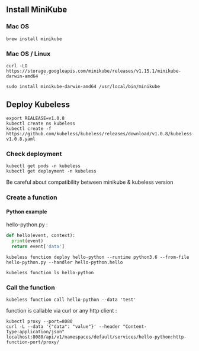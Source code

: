 ## Install MiniKube
### Mac OS
```brew install minikube```


### Mac OS / Linux
```
curl -LO https://storage.googleapis.com/minikube/releases/v1.15.1/minikube-darwin-amd64 ```

sudo install minikube-darwin-amd64 /usr/local/bin/minikube
```

## Deploy Kubeless

```
export REALEASE=v1.0.8
kubectl create ns kubeless
kubectl create -f https://github.com/kubeless/kubeless/releases/download/v1.0.8/kubeless-v1.0.8.yaml
```


### Check deployment
```
kubectl get pods -n kubeless
kubectl get deployment -n kubeless
```

Be careful about compatibility between minikube & kubeless version

### Create a function
#### Python example
hello-python.py :

```python
def hello(event, context):
  print(event)
  return event['data']
```

```kubeless function deploy hello-python --runtime python3.6 --from-file hello-python.py --handler hello-python.hello ```

```kubeless function ls hello-python```

### Call the function
```kubeless function call hello-python --data 'test' ```

function is callable via curl or any http client : 

```
kubectl proxy --port=8080
curl -L --data '{"data": "value"}' --header "Content-Type:application/json" localhost:8080/api/v1/namespaces/default/services/hello-python:http-function-port/proxy/
```
